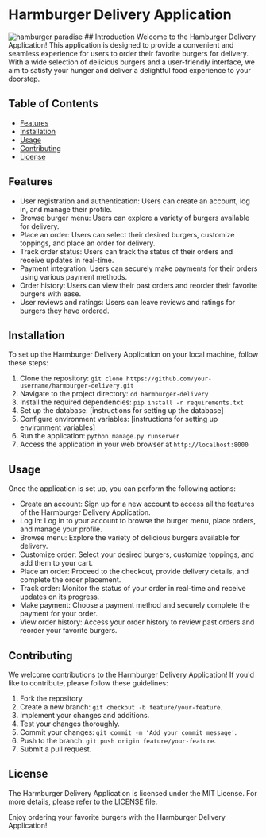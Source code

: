 
# Harmburger Delivery Application
<img src="../templates/images/Romaric.jpg" alt="hamburger paradise">
## Introduction
Welcome to the Hamburger Delivery Application! This application is designed to provide a convenient and seamless experience for users to order their favorite burgers for delivery. With a wide selection of delicious burgers and a user-friendly interface, we aim to satisfy your hunger and deliver a delightful food experience to your doorstep.

## Table of Contents
- [Features](#features)
- [Installation](#installation)
- [Usage](#usage)
- [Contributing](#contributing)
- [License](#license)

## Features
- User registration and authentication: Users can create an account, log in, and manage their profile.
- Browse burger menu: Users can explore a variety of burgers available for delivery.
- Place an order: Users can select their desired burgers, customize toppings, and place an order for delivery.
- Track order status: Users can track the status of their orders and receive updates in real-time.
- Payment integration: Users can securely make payments for their orders using various payment methods.
- Order history: Users can view their past orders and reorder their favorite burgers with ease.
- User reviews and ratings: Users can leave reviews and ratings for burgers they have ordered.

## Installation
To set up the Harmburger Delivery Application on your local machine, follow these steps:

1. Clone the repository: `git clone https://github.com/your-username/harmburger-delivery.git`
2. Navigate to the project directory: `cd harmburger-delivery`
3. Install the required dependencies: `pip install -r requirements.txt`
4. Set up the database: [instructions for setting up the database]
5. Configure environment variables: [instructions for setting up environment variables]
6. Run the application: `python manage.py runserver`
7. Access the application in your web browser at `http://localhost:8000`

## Usage
Once the application is set up, you can perform the following actions:

- Create an account: Sign up for a new account to access all the features of the Harmburger Delivery Application.
- Log in: Log in to your account to browse the burger menu, place orders, and manage your profile.
- Browse menu: Explore the variety of delicious burgers available for delivery.
- Customize order: Select your desired burgers, customize toppings, and add them to your cart.
- Place an order: Proceed to the checkout, provide delivery details, and complete the order placement.
- Track order: Monitor the status of your order in real-time and receive updates on its progress.
- Make payment: Choose a payment method and securely complete the payment for your order.
- View order history: Access your order history to review past orders and reorder your favorite burgers.

## Contributing
We welcome contributions to the Harmburger Delivery Application! If you'd like to contribute, please follow these guidelines:

1. Fork the repository.
2. Create a new branch: `git checkout -b feature/your-feature`.
3. Implement your changes and additions.
4. Test your changes thoroughly.
5. Commit your changes: `git commit -m 'Add your commit message'`.
6. Push to the branch: `git push origin feature/your-feature`.
7. Submit a pull request.

## License
The Harmburger Delivery Application is licensed under the MIT License. For more details, please refer to the [LICENSE](LICENSE) file.

Enjoy ordering your favorite burgers with the Harmburger Delivery Application!

